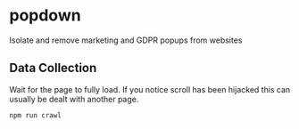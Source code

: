 # popdown
Isolate and remove marketing and GDPR popups from websites

## Data Collection

Wait for the page to fully load. If you notice scroll has been hijacked this can usually be dealt with another page.

```
npm run crawl
```
